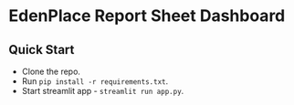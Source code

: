# EdenPlace Report Sheet Dashboard

## Quick Start

- Clone the repo.
- Run `pip install -r requirements.txt`.
- Start streamlit app - `streamlit run app.py`.

